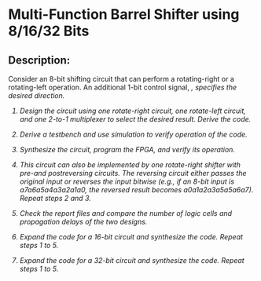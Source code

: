 # Multi-Function Barrel Shifter using 8/16/32 Bits

## Description:

Consider an 8-bit shifting circuit that can perform a rotating-right or a rotating-left operation. An
additional 1-bit control signal, <i lr>, specifies the desired direction.

1. Design the circuit using one rotate-right circuit, one rotate-left circuit, and one 2-to-1
multiplexer to select the desired result. Derive the code.

2. Derive a testbench and use simulation to verify operation of the code.

3. Synthesize the circuit, program the FPGA, and verify its operation.

4. This circuit can also be implemented by one rotate-right shifter with pre-and postreversing circuits. The reversing circuit either passes the original input or reverses the input bitwise (e.g., if an 8-bit input is a7a6a5a4a3a2a1a0, the reversed result becomes a0a1a2a3a5a5a6a7). Repeat steps 2 and 3.

5. Check the report files and compare the number of logic cells and propagation delays of
the two designs.

6. Expand the code for a 16-bit circuit and synthesize the code. Repeat steps 1 to 5.

7. Expand the code for a 32-bit circuit and synthesize the code. Repeat steps 1 to 5.
